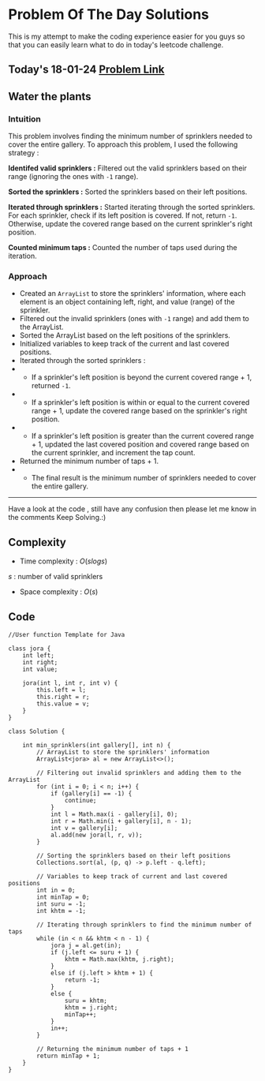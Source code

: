 # Problem Of The Day Solutions

This is my attempt to make the coding experience easier for you guys so that you can easily learn what to do in today's leetcode challenge.

## Today's 18-01-24 [Problem Link](https://www.geeksforgeeks.org/problems/water-the-plants--170646/1)
## Water the plants

### Intuition
This problem involves finding the minimum number of sprinklers needed to cover the entire gallery. To approach this problem, I used the following strategy :

**Identifed valid sprinklers :** Filtered out the valid sprinklers based on their range (ignoring the ones with `-1` range).

**Sorted the sprinklers :** Sorted the sprinklers based on their left positions.

**Iterated through sprinklers :** Started iterating through the sorted sprinklers. For each sprinkler, check if its left position is covered. If not, return `-1`. Otherwise, update the covered range based on the current sprinkler's right position.

**Counted minimum taps :** Counted the number of taps used during the iteration.

### Approach

- Created an `ArrayList` to store the sprinklers' information, where each element is an object containing left, right, and value (range) of the sprinkler.
- Filtered out the invalid sprinklers (ones with `-1` range) and add them to the ArrayList.
- Sorted the ArrayList based on the left positions of the sprinklers.
- Initialized variables to keep track of the current and last covered positions.
- Iterated through the sorted sprinklers :
- - If a sprinkler's left position is beyond the current covered range + 1, returned `-1`.
- - If a sprinkler's left position is within or equal to the current covered range + 1, update the covered range based on the sprinkler's right position.
- - If a sprinkler's left position is greater than the current covered range + 1, updated the last covered position and covered range based on the current sprinkler, and increment the tap count.
- Returned the minimum number of taps + 1.
- - The final result is the minimum number of sprinklers needed to cover the entire gallery.

---
Have a look at the code , still have any confusion then please let me know in the comments
Keep Solving.:)

## Complexity
- Time complexity : $O(s log s)$
<!-- Add your time complexity here, e.g. $$O())$$ -->
$s$ : number of valid sprinklers
- Space complexity : $O( s)$
<!-- Add your space complexity here, e.g. $$O(n)$$ -->

## Code
```
//User function Template for Java

class jora {
    int left;
    int right;
    int value;

    jora(int l, int r, int v) {
        this.left = l;
        this.right = r;
        this.value = v;
    }
}

class Solution {
    
    int min_sprinklers(int gallery[], int n) {
        // ArrayList to store the sprinklers' information
        ArrayList<jora> al = new ArrayList<>();

        // Filtering out invalid sprinklers and adding them to the ArrayList
        for (int i = 0; i < n; i++) {
            if (gallery[i] == -1) {
                continue;
            }
            int l = Math.max(i - gallery[i], 0);
            int r = Math.min(i + gallery[i], n - 1);
            int v = gallery[i];
            al.add(new jora(l, r, v));
        }

        // Sorting the sprinklers based on their left positions
        Collections.sort(al, (p, q) -> p.left - q.left);

        // Variables to keep track of current and last covered positions
        int in = 0;
        int minTap = 0;
        int suru = -1;
        int khtm = -1;

        // Iterating through sprinklers to find the minimum number of taps
        while (in < n && khtm < n - 1) {
            jora j = al.get(in);
            if (j.left <= suru + 1) {
                khtm = Math.max(khtm, j.right);
            } 
            else if (j.left > khtm + 1) {
                return -1;
            } 
            else {
                suru = khtm;
                khtm = j.right;
                minTap++;
            }
            in++;
        }

        // Returning the minimum number of taps + 1
        return minTap + 1;
    }
}
```

